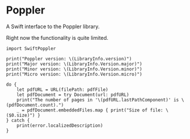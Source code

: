 # Poppler

A Swift interface to the Poppler library.

Right now the functionality is quite limited.

    import SwiftPoppler
    
    print("Poppler version: \(LibraryInfo.version)")
    print("Major version: \(LibraryInfo.Version.major)")
    print("Minor version: \(LibraryInfo.Version.minor)")
    print("Micro version: \(LibraryInfo.Version.micro)")

    do {
        let pdfURL = URL(filePath: pdfFile)
        let pdfDocument = try Document(url: pdfURL)
        print("The number of pages in '\(pdfURL.lastPathComponent)' is \(pdfDocument.count).")
        _ = pdfDocument.embeddedFiles.map { print("Size of file: \($0.size)") }
    } catch {
        print(error.localizedDescription)
    }

